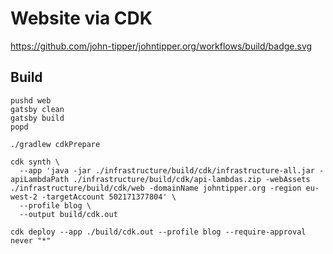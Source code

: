 # Website via CDK

https://github.com/john-tipper/johntipper.org/workflows/build/badge.svg

## Build

```shell script
pushd web
gatsby clean
gatsby build
popd

./gradlew cdkPrepare

cdk synth \
  --app 'java -jar ./infrastructure/build/cdk/infrastructure-all.jar -apiLambdaPath ./infrastructure/build/cdk/api-lambdas.zip -webAssets ./infrastructure/build/cdk/web -domainName johntipper.org -region eu-west-2 -targetAccount 502171377804' \
  --profile blog \
  --output build/cdk.out 

cdk deploy --app ./build/cdk.out --profile blog --require-approval never "*"

```